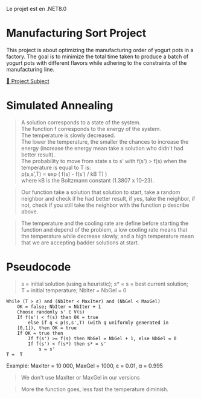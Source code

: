Le projet est en .NET8.0

# Manufacturing Sort Project

This project is about optimizing the manufacturing order of yogurt pots in a factory. The goal is to minimize the total time taken to produce a batch of yogurt pots with different flavors while adhering to the constraints of the manufacturing line.

[📖 Project Subject](project.md) 

# Simulated Annealing

>A solution corresponds to a state of the system.\
The function f corresponds to the energy of the system.\
The temperature is slowly decreased.\
The lower the temperature, the smaller the chances to increase the energy (increase the energy mean take a solution who didn't had better result).\
The probability to move from state s to s’ with f(s') > f(s) when
the temperature is equal to T is:\
p(s,s’,T) = exp ( f(s) - f(s’) / kB T) )\
where kB is the Boltzmann constant (1.3807 x 10-23).


>Our function take a solution that solution to start, take a random neighbor and check if he had better result, if yes, take the neighbor, if not, check if you still take the neighbor with the function p describe above.

>The temperature and the cooling rate are define before starting the function and depend of the problem, a low cooling rate means that the temperature while decrease slowly, and a high temperature mean that we are accepting badder solutions at start.

# Pseudocode
>s = initial solution (using a heuristic); s* = s = best current solution;\
T = initial temperature; NbIter = NbGel = 0
```Pseudocode
While (T > ε) and (NbIter < MaxIter) and (NbGel < MaxGel)
    OK = false; NbIter = NbIter + 1
    Choose randomly s' ∈ V(s)
    If f(s') < f(s) then OK = true
        else if q < p(s,s',T) (with q uniformly generated in
    [0,1]), then OK = true
    If OK = true then
        If f(s') >= f(s) then NbGel = NbGel + 1, else NbGel = 0
        If f(s') < f(s*) then s* = s'
            s = s'
T =  T
```
Example: MaxIter = 10 000, MaxGel = 1000, &epsilon; = 0.01, &alpha; = 0.995

>We don't use MaxIter or MaxGel in our versions

>More the function goes, less fast the temperature diminish.